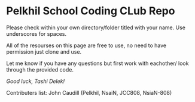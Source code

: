 # Pelkhil School Coding CLub Repo

Please check within your own directory/folder titled with your name. Use underscores for spaces. 

All of the resourses on this page are free to use, no need to have permission just clone and use.

Let me know if you have any questions but first work with eachother/ look through the provided code.

*Good luck, Tashi Delek!*

Contributers list:
John Caudill (Pelkhil, NsaiN, JCC808, NsiaN-808)
